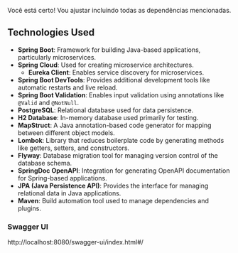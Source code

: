 Você está certo! Vou ajustar incluindo todas as dependências mencionadas.


## Technologies Used

- **Spring Boot**: Framework for building Java-based applications, particularly microservices.
- **Spring Cloud**: Used for creating microservice architectures.
  - **Eureka Client**: Enables service discovery for microservices.
- **Spring Boot DevTools**: Provides additional development tools like automatic restarts and live reload.
- **Spring Boot Validation**: Enables input validation using annotations like `@Valid` and `@NotNull`.
- **PostgreSQL**: Relational database used for data persistence.
- **H2 Database**: In-memory database used primarily for testing.
- **MapStruct**: A Java annotation-based code generator for mapping between different object models.
- **Lombok**: Library that reduces boilerplate code by generating methods like getters, setters, and constructors.
- **Flyway**: Database migration tool for managing version control of the database schema.
- **SpringDoc OpenAPI**: Integration for generating OpenAPI documentation for Spring-based applications.
- **JPA (Java Persistence API)**: Provides the interface for managing relational data in Java applications.
- **Maven**: Build automation tool used to manage dependencies and plugins.


### Swagger UI
http://localhost:8080/swagger-ui/index.html#/
